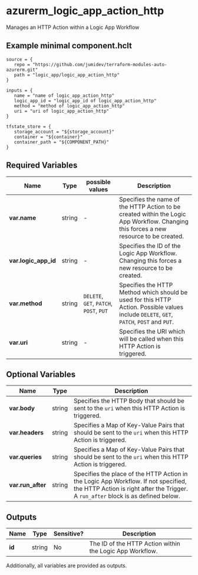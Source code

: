 # azurerm_logic_app_action_http

Manages an HTTP Action within a Logic App Workflow

## Example minimal component.hclt

```hcl
source = {
   repo = "https://github.com/jumidev/terraform-modules-auto-azurerm.git" 
   path = "logic_app/logic_app_action_http" 
}

inputs = {
   name = "name of logic_app_action_http" 
   logic_app_id = "logic_app_id of logic_app_action_http" 
   method = "method of logic_app_action_http" 
   uri = "uri of logic_app_action_http" 
}

tfstate_store = {
   storage_account = "${storage_account}" 
   container = "${container}" 
   container_path = "${COMPONENT_PATH}" 
}

```

## Required Variables

| Name | Type |  possible values |  Description |
| ---- | --------- |  ----------- | ----------- |
| **var.name** | string |  -  |  Specifies the name of the HTTP Action to be created within the Logic App Workflow. Changing this forces a new resource to be created. | 
| **var.logic_app_id** | string |  -  |  Specifies the ID of the Logic App Workflow. Changing this forces a new resource to be created. | 
| **var.method** | string |  `DELETE`, `GET`, `PATCH`, `POST`, `PUT`  |  Specifies the HTTP Method which should be used for this HTTP Action. Possible values include `DELETE`, `GET`, `PATCH`, `POST` and `PUT`. | 
| **var.uri** | string |  -  |  Specifies the URI which will be called when this HTTP Action is triggered. | 

## Optional Variables

| Name | Type |  Description |
| ---- | --------- |  ----------- |
| **var.body** | string |  Specifies the HTTP Body that should be sent to the `uri` when this HTTP Action is triggered. | 
| **var.headers** | string |  Specifies a Map of Key-Value Pairs that should be sent to the `uri` when this HTTP Action is triggered. | 
| **var.queries** | string |  Specifies a Map of Key-Value Pairs that should be sent to the `uri` when this HTTP Action is triggered. | 
| **var.run_after** | string |  Specifies the place of the HTTP Action in the Logic App Workflow. If not specified, the HTTP Action is right after the Trigger. A `run_after` block is as defined below. | 



## Outputs

| Name | Type | Sensitive? | Description |
| ---- | ---- | --------- | --------- |
| **id** | string | No  | The ID of the HTTP Action within the Logic App Workflow. | 

Additionally, all variables are provided as outputs.
